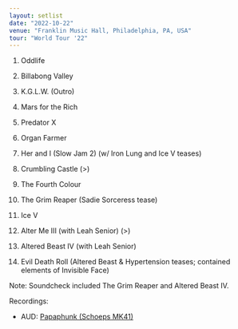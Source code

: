 ```yaml
---
layout: setlist
date: "2022-10-22"
venue: "Franklin Music Hall, Philadelphia, PA, USA"
tour: "World Tour '22"
---
```



 1. Oddlife

 2. Billabong Valley

 3. K.G.L.W.
    (Outro)

 4. Mars for the Rich

 5. Predator X

 6. Organ Farmer

 7. Her and I (Slow Jam 2)
    (w/ Iron Lung and Ice V teases)

 8. Crumbling Castle
    (>)

 9. The Fourth Colour

10. The Grim Reaper
    (Sadie Sorceress tease)

11. Ice V

12. Alter Me III
    (with Leah Senior) (>)

13. Altered Beast IV
    (with Leah Senior)

14. Evil Death Roll
    (Altered Beast & Hypertension teases; contained elements of Invisible Face)


Note: Soundcheck included The Grim Reaper and Altered Beast IV.

Recordings:
* AUD: [Papaphunk (Schoeps MK41)](https://archive.org/details/kglw2022-10-22.ScheopsMK41.Flac24)
